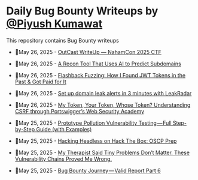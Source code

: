 # Daily Bug Bounty Writeups by [@Piyush Kumawat](https://twitter.com/piyush_supiy) 
This repository contains Bug Bounty writeups

<!-- BLOG-POST-LIST:START -->
 - 💯May 26, 2025 - [OutCast WriteUp — NahamCon 2025 CTF](https://medium.com/@gobbledy/outcast-writeup-nahamcon-2025-ctf-95b1e8ddaf12?source=rss------bug_bounty-5) 

 - 💯May 26, 2025 - [A Recon Tool That Uses AI to Predict Subdomains](https://infosecwriteups.com/a-recon-tool-that-uses-ai-to-predict-subdomains-0d65975e6a7b?source=rss------bug_bounty-5) 

 - 💯May 26, 2025 - [Flashback Fuzzing: How I Found JWT Tokens in the Past &amp; Got Paid for It](https://infosecwriteups.com/flashback-fuzzing-how-i-found-jwt-tokens-in-the-past-got-paid-for-it-8da88d6daf09?source=rss------bug_bounty-5) 

 - 💯May 26, 2025 - [Set up domain leak alerts in 3 minutes with LeakRadar](https://medium.com/@alexandrevandammepro/set-up-domain-leak-alerts-in-3-minutes-with-leakradar-ba576125aa71?source=rss------bug_bounty-5) 

 - 💯May 26, 2025 - [My Token, Your Token, Whose Token? Understanding CSRF through Portswigger’s Web Security Academy](https://systemweakness.com/my-token-your-token-whose-token-understanding-csrf-through-portswiggers-web-security-academy-eab11dabfa71?source=rss------bug_bounty-5) 

 - 💯May 25, 2025 - [Prototype Pollution Vulnerability Testing — Full Step-by-Step Guide &lpar;with Examples&rpar;](https://medium.com/@d1lv3rdn4/prototype-pollution-vulnerability-testing-full-step-by-step-guide-with-examples-e80206661497?source=rss------bug_bounty-5) 

 - 💯May 25, 2025 - [Hacking Headless on Hack The Box: OSCP Prep](https://medium.com/@enigma_/hacking-headless-on-hack-the-box-oscp-prep-2409ee387e13?source=rss------bug_bounty-5) 

 - 💯May 25, 2025 - [My Therapist Said Tiny Problems Don’t Matter. These Vulnerability Chains Proved Me Wrong.](https://medium.com/@remmy9/my-therapist-said-tiny-problems-dont-matter-these-vulnerability-chains-proved-me-wrong-6a963c77217d?source=rss------bug_bounty-5) 

 - 💯May 25, 2025 - [Bug Bounty Journey — Valid Report Part 6](https://medium.com/@0xF3r4t/bug-bounty-journey-valid-report-part-6-a51a9360ac3a?source=rss------bug_bounty-5) 
<!-- BLOG-POST-LIST:END -->
